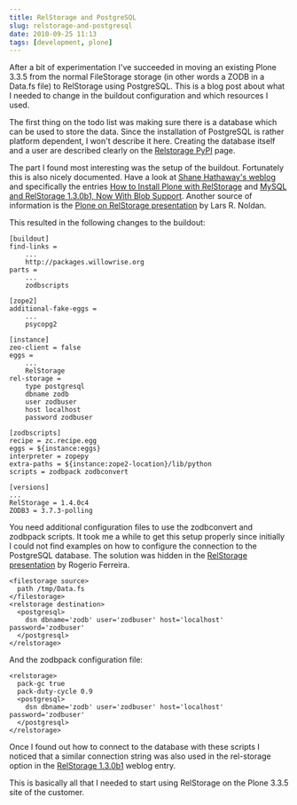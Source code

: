 ```yaml
---
title: RelStorage and PostgreSQL
slug: relstorage-and-postgresql
date: 2010-09-25 11:13
tags: [development, plone]
---
```


After a bit of experimentation I've succeeded in moving an existing
Plone 3.3.5 from the normal FileStorage storage (in other words a ZODB
in a Data.fs file) to RelStorage using PostgreSQL. This is a blog post
about what I needed to change in the buildout configuration and which
resources I used.

The first thing on the todo list was making sure there is a database
which can be used to store the data. Since the installation of
PostgreSQL is rather platform dependent, I won't describe it
here. Creating the database itself and a user are described clearly on
the
[Relstorage PyPI](http://pypi.python.org/pypi/RelStorage#postgresql)
page.

The part I found most interesting was the setup of the
buildout. Fortunately this is also nicely documented. Have a look at
[Shane Hathaway's weblog](http://shane.willowrise.com/) and
specifically the entries
[How to Install Plone with RelStorage](http://shane.willowrise.com/archives/how-to-install-plone-with-relstorage-and-mysql/)
and
[MySQL and RelStorage 1.3.0b1, Now With Blob Support](http://shane.willowrise.com/archives/relstorage-130b1-now-with-blob-support/). Another
source of information is the
[Plone on RelStorage presentation](http://www.slideshare.net/W9ZEB/pse2010-rel-storage)
by Lars R. Noldan.

This resulted in the following changes to the buildout:

    [buildout]
    find-links =
        ...
        http://packages.willowrise.org
    parts =
        ...
        zodbscripts

    [zope2]
    additional-fake-eggs =
        ...
        psycopg2

    [instance]
    zeo-client = false
    eggs =
        ...
        RelStorage
    rel-storage =
        type postgresql
        dbname zodb
        user zodbuser
        host localhost
        password zodbuser

    [zodbscripts]
    recipe = zc.recipe.egg
    eggs = ${instance:eggs}
    interpreter = zopepy
    extra-paths = ${instance:zope2-location}/lib/python
    scripts = zodbpack zodbconvert

    [versions]
    ...
    RelStorage = 1.4.0c4
    ZODB3 = 3.7.3-polling

You need additional configuration files to use the zodbconvert and
zodbpack scripts. It took me a while to get this setup properly since
initially I could not find examples on how to configure the connection
to the PostgreSQL database. The solution was hidden in the
[RelStorage presentation](http://www.slideshare.net/gsroma/relstorage-rogerio-ferreira-presentation)
by Rogerio Ferreira.

    <filestorage source>
      path /tmp/Data.fs
    </filestorage>
    <relstorage destination>
      <postgresql>
        dsn dbname='zodb' user='zodbuser' host='localhost' password='zodbuser'
      </postgresql>
    </relstorage>

And the zodbpack configuration file:

    <relstorage>
      pack-gc true
      pack-duty-cycle 0.9
      <postgresql>
        dsn dbname='zodb' user='zodbuser' host='localhost' password='zodbuser'
      </postgresql>
    </relstorage>

Once I found out how to connect to the database with these scripts I
noticed that a similar connection string was also used in the
rel-storage option in the
[RelStorage 1.3.0b1](http://shane.willowrise.com/archives/relstorage-130b1-now-with-blob-support/)
weblog entry.

This is basically all that I needed to start using RelStorage on the
Plone 3.3.5 site of the customer.

